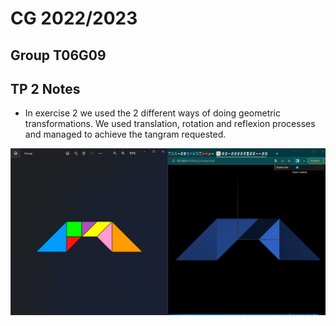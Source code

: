 # CG 2022/2023

## Group T06G09

## TP 2 Notes

- In exercise 2 we used the 2 different ways of doing geometric transformations. We used translation, rotation and reflexion processes and managed to achieve the tangram requested.

![Screenshot 1](screenshots/CG-t06g09-tp2-1.png)
